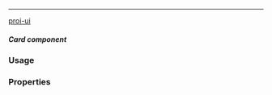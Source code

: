 ---

[proi-ui](https://github.com/specialdoom/proi-ui)

##### Card component

### Usage

### Properties
